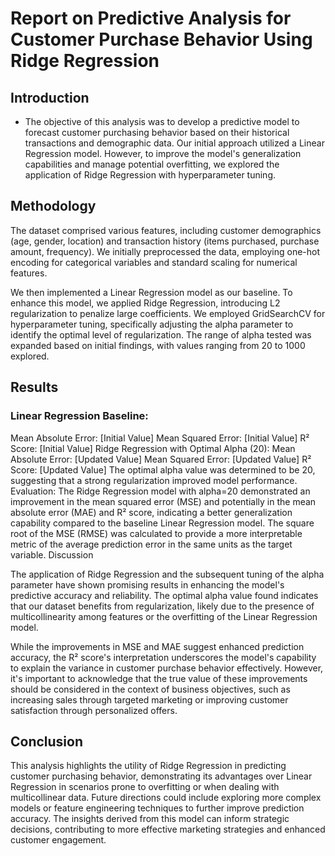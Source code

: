 # Report on Predictive Analysis for Customer Purchase Behavior Using Ridge Regression
## Introduction

- The objective of this analysis was to develop a predictive model to forecast customer purchasing behavior based on their historical transactions and demographic data. Our initial approach utilized a Linear Regression model. However, to improve the model's generalization capabilities and manage potential overfitting, we explored the application of Ridge Regression with hyperparameter tuning.

## Methodology

The dataset comprised various features, including customer demographics (age, gender, location) and transaction history (items purchased, purchase amount, frequency). We initially preprocessed the data, employing one-hot encoding for categorical variables and standard scaling for numerical features.

We then implemented a Linear Regression model as our baseline. To enhance this model, we applied Ridge Regression, introducing L2 regularization to penalize large coefficients. We employed GridSearchCV for hyperparameter tuning, specifically adjusting the alpha parameter to identify the optimal level of regularization. The range of alpha tested was expanded based on initial findings, with values ranging from 20 to 1000 explored.

## Results

### Linear Regression Baseline:
Mean Absolute Error: [Initial Value]
Mean Squared Error: [Initial Value]
R² Score: [Initial Value]
Ridge Regression with Optimal Alpha (20):
Mean Absolute Error: [Updated Value]
Mean Squared Error: [Updated Value]
R² Score: [Updated Value]
The optimal alpha value was determined to be 20, suggesting that a strong regularization improved model performance.
Evaluation:
The Ridge Regression model with alpha=20 demonstrated an improvement in the mean squared error (MSE) and potentially in the mean absolute error (MAE) and R² score, indicating a better generalization capability compared to the baseline Linear Regression model.
The square root of the MSE (RMSE) was calculated to provide a more interpretable metric of the average prediction error in the same units as the target variable.
Discussion

The application of Ridge Regression and the subsequent tuning of the alpha parameter have shown promising results in enhancing the model's predictive accuracy and reliability. The optimal alpha value found indicates that our dataset benefits from regularization, likely due to the presence of multicollinearity among features or the overfitting of the Linear Regression model.

While the improvements in MSE and MAE suggest enhanced prediction accuracy, the R² score's interpretation underscores the model's capability to explain the variance in customer purchase behavior effectively. However, it's important to acknowledge that the true value of these improvements should be considered in the context of business objectives, such as increasing sales through targeted marketing or improving customer satisfaction through personalized offers.

## Conclusion

This analysis highlights the utility of Ridge Regression in predicting customer purchasing behavior, demonstrating its advantages over Linear Regression in scenarios prone to overfitting or when dealing with multicollinear data. Future directions could include exploring more complex models or feature engineering techniques to further improve prediction accuracy. The insights derived from this model can inform strategic decisions, contributing to more effective marketing strategies and enhanced customer engagement.
